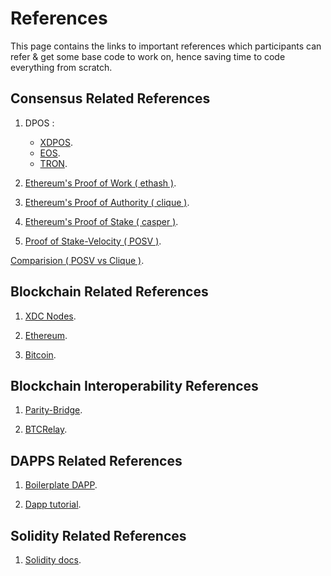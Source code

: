 # References

This page contains the links to important references which participants can refer & get some base code to work on, hence saving time to code everything from scratch.

## Consensus Related References

1. DPOS :
      * [XDPOS](https://github.com/riteshkakkad/XDPOS).
      * [EOS](https://github.com/EOSIO).
      * [TRON](https://github.com/tronprotocol/java-tron).

2. [Ethereum's Proof of Work ( ethash )](https://github.com/ethereum/go-ethereum/tree/master/consensus/ethash).

3. [Ethereum's Proof of Authority ( clique )](https://github.com/ethereum/go-ethereum/tree/master/consensus/clique).

4. [Ethereum's Proof of Stake ( casper )](https://github.com/ethereum/casper).

5. [Proof of Stake-Velocity ( POSV )](https://github.com/tomochain/tomochain).

[Comparision ( POSV vs Clique )](./Comparision_POSV_Clique.html).

## Blockchain Related References

1. [XDC Nodes](https://github.com/XinFinOrg/XDC01-docker-Nnodes).

2. [Ethereum](https://github.com/ethereum/go-ethereum).

3. [Bitcoin](https://github.com/bitcoin/bitcoin).

## Blockchain Interoperability References

1. [Parity-Bridge](https://github.com/paritytech/parity-bridge).

2. [BTCRelay](https://github.com/ethereum/btcrelay).

## DAPPS Related References

1. [Boilerplate DAPP](https://github.com/XinFinOrg/dapp-boilerplate).

2. [Dapp tutorial](https://docs.google.com/presentation/d/1XKhsEttbsRbdIouG65KWarMLmQDvJQDWIAywfQ4aNCE/edit?usp=sharing).

## Solidity Related References
1. [Solidity docs](https://docs.google.com/presentation/d/1NH98mdt3LgzpbR-tI_jkpFSkBq0KUwZ-8wQ1xNC4qRg/edit?usp=sharing).
